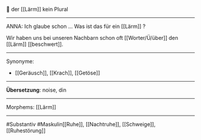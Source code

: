🔵 der [[Lärm]]
kein Plural

---
ANNA: Ich glaube schon … Was ist das für ein [[Lärm]] ?  

Wir haben uns bei unseren Nachbarn schon oft [[Worter/Ü/über]] den [[Lärm]] [[beschwert]]. 

---
Synonyme:
- [[Geräusch]], [[Krach]], [[Getöse]]

---
**Übersetzung**: noise, din

---

Morphems:
[[Lärm]]

---
#Substantiv #Maskulin[[Ruhe]], [[Nachtruhe]], [[Schweige]], [[Ruhestörung]]